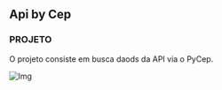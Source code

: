 ## Api by Cep


### PROJETO

O projeto consiste em busca daods da API via o PyCep.

![Img](https://user-images.githubusercontent.com/63813811/194682655-63c7a583-3f56-4258-bb4c-291416bf97c2.png)



